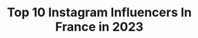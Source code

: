 ---
title: Top 10 Instagram Influencers In France in 2023
description: >-
  Find top Instagram influencers in France in 2023. Most popular hashtags: #fashion #ootd #teamfabletics.
platform: Instagram
hits: 27695
text_top: Identify the top-rated Instagram profiles on inBeat.
text_bottom: inBeat has 27695 Instagram influencers like this in France for you to collaborate.
profiles:
  - username: "amoureuxdumonde"
    fullname: >-
      Yann ♡ Aurélie - Blog Voyage
    bio: >-
      ✧ Chasseurs de paysages ✧ On vit à #Lyon 🦁 ✧ Pro : amoureuxdumonde@gmail.com 💌 Blog Voyage & Bons Plans
    location: "France"
    followers: 138232
    engagement: 600
    commentsToLikes: 0.054981
    id: ck0tv1s609kcq0i19fj66fe0n
    verified: false
    hashtags: "#gre, #paysages, #spainstagram, #amoureux"
  - username: "charlie.ma.vie"
    fullname: >-
      Raphaëlle
    bio: >-
      Mum of two • Famille recomposée • ✨ Brune, Charlie & Milo ♡ Passionnée de photographie💫 Inspiration & instants de notre petite vie RECETTES en story🍴
    location: "France"
    followers: 50110
    engagement: 677
    commentsToLikes: 0.014703
    id: ck0vzn1709wpv0i19kyvoss00
    verified: false
    hashtags: "#mumoftwo, #simplychildren, #momsofinstagram, #motherhoodunplugged"
  - username: "bjornsenlouise"
    fullname: >-
      LB
    bio: >-
      Monaco
    location: "France"
    followers: 2290
    engagement: 3841
    commentsToLikes: 0.168031
    id: ckap46ex461oe0i78keij816r
    verified: false
    hashtags: ""
  - username: "cemalcancanseven"
    fullname: >-
      Cemal Can Canseven
    bio: >-
      Contact 📩 erhanturgut@yahoo.com
    location: "France"
    followers: 3296949
    engagement: 3702
    commentsToLikes: 0.266107
    id: ck5ckbdwnwiz60i11fp4a5icw
    verified: false
    hashtags: "#survivor2020"
  - username: "maybeaxelle"
    fullname: >-
      𝕞𝕖🐍sah what a pleasure
    bio: >-
      † 18ans ♥ton capricorne favori
    location: "France"
    followers: 2008
    engagement: 3664
    commentsToLikes: 0.246095
    id: ckaoyvlfzja6d0i783fm4zwsv
    verified: false
    hashtags: ""
  - username: "lenyfalgoux"
    fullname: >-
      Leny Falgoux
    bio: >-
      - Email : lenyfalgouxpro@gmail.com ⬇️ PREMIÈRE VIDÉO YOUTUBE ⬇️
    location: "France"
    followers: 286720
    engagement: 3033
    commentsToLikes: 0.111155
    id: ckap8qnx6pg5e0i786pt8uvev
    verified: false
    hashtags: "#blackouttuesday, #concours, #sneakers"
  - username: "trevoski"
    fullname: >-
      Trevo
    bio: >-
      @trevosbackroom @vaycated
    location: "France"
    followers: 6076
    engagement: 2675
    commentsToLikes: 0.125987
    id: ck9ha3wxwb1eh0j7852w8gcwa
    verified: false
    hashtags: "#bebacksoon, #explorepage, #explore, #birthday"
  - username: "louise_lbnx"
    fullname: >-
      𝐿𝑜𝓊𝒾𝓈𝑒 𝐿&𝐵 🕊
    bio: >-
      ~ 𝐹𝒶𝓈𝒽𝒾𝑜𝓃 | 𝐿𝒾𝒻𝑒𝓈𝓉𝓎𝓁𝑒 | 𝒯𝓇𝒶𝓋𝑒𝓁 ~ ~ 𝑀𝒶 𝓋𝒾𝑒 𝒶̀ 𝒸𝑜𝑒𝓊𝓇 𝑜𝓊𝓋𝑒𝓇𝓉 ~ ~ 𝒜𝒾𝓍 𝑒𝓃 𝒫𝓇𝑜𝓋𝑒𝓃𝒸𝑒 📍
    location: "France"
    followers: 3198
    engagement: 2578
    commentsToLikes: 0.136389
    id: ck6tv7jvfkmed0j71594yeqjj
    verified: false
    hashtags: "#bali, #happykiddo, #balidaily, #exploretheworld"
  - username: "maellebcher"
    fullname: >-
      Rouch' ~ Maëlle
    bio: >-
      📍 Master 2 / Paris 𝙻𝚘𝚟𝚎 𝚜𝚞𝚖𝚖𝚎𝚛 𝚟𝚒𝚋𝚎𝚜 A ♥ 🦋 @fableticseu
    location: "France"
    followers: 3489
    engagement: 2536
    commentsToLikes: 0.201102
    id: ckf5m5x90sep60j23h1kvl2dq
    verified: false
    hashtags: "#vintagevibes, #outfitideas, #ad, #corsica"
  - username: "ssandraa_st"
    fullname: 
    bio: >-
      📍Nantes, FR 🇫🇷 🕊In love @camisomc
    location: "France"
    followers: 2452
    engagement: 2491
    commentsToLikes: 0.140519
    id: ck6u08jdfe83n0j71ffn9otw5
    verified: false
    hashtags: "#sunday, #fit, #fitnessgirl, #faro"
---